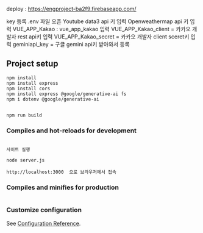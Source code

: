 deploy : https://engproject-ba2f9.firebaseapp.com/

 key 등록
 .env 파일 오픈
 Youtube data3  api 키 입력
 Openweathermap api 키 입력
VUE_APP_Kakao  : vue_app_kakao 입력
VUE_APP_Kakao_client = 카카오 개발자 rest api키 입력
VUE_APP_Kakao_secret = 카카오 개발자 client sceret키 입력
geminiapi_key = 구글 gemini api키 받아와서 등록

## Project setup
```
npm install
npm install express 
npm install cors
npm install express @google/generative-ai fs
npm i dotenv @google/generative-ai


npm run build

```


### Compiles and hot-reloads for development

```

사이트 실행

node server.js

http://localhost:3000  으로 브라우저에서 접속
```


### Compiles and minifies for production
```

```

### Customize configuration
See [Configuration Reference](https://cli.vuejs.org/config/).
